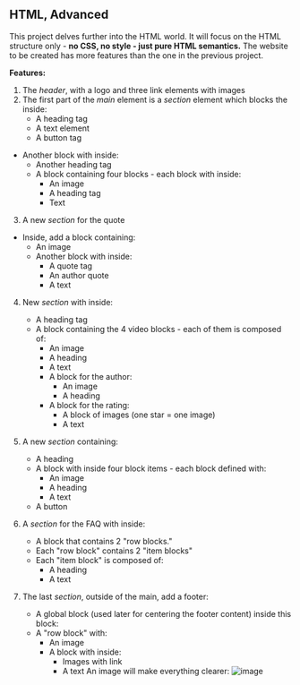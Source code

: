 ## HTML, Advanced
This project delves further into the HTML world. It will focus on the HTML structure only - **no CSS, no style - just pure HTML semantics.** The website to be created has more features than the one in the previous project.

**Features:**

1.  The *header*, with a logo and three link elements with images
2.  The first part of the *main* element is a *section* element which blocks the inside:
    -   A heading tag
    -   A text element
    -   A button tag
-   Another block with inside:
    -   Another heading tag
    -   A block containing four blocks - each block with inside:
        -   An image
        -   A heading tag
        -   Text

3.  A new *section* for the quote
-   Inside, add a block containing:
    -   An image
    -   Another block with inside:
        -   A quote tag
        -   An author quote
        -   A text

4.  New *section* with inside:
    -   A heading tag
    -   A block containing the 4 video blocks - each of them is composed of:
        -   An image
        -   A heading
        -   A text
        -   A block for the author:
            -   An image
            -   A heading
        -   A block for the rating:
            -   A block of images (one star = one image)
            -   A text

5.  A new *section* containing:
    -   A heading
    -   A block with inside four block items - each block defined with:
        -   An image
        -   A heading
        -   A text
    -   A button

6.  A *section* for the FAQ with inside:
     -   A block that contains 2 "row blocks."
    -   Each "row block" contains 2 "item blocks"
    -   Each "item block" is composed of:
        -   A heading
        -   A text

7.  The last *section*, outside of the main, add a footer:
    -   A global block (used later for centering the footer content) inside this block:
    -   A "row block" with:
        -   An image
        -   A block with inside:
            -   Images with link
            -   A text
  An image will make everything clearer:
![image](https://github.com/lindahnyambura/alu-web-development/assets/127734490/19bb17ed-139c-4196-9c18-7f3f35ad90d4)
